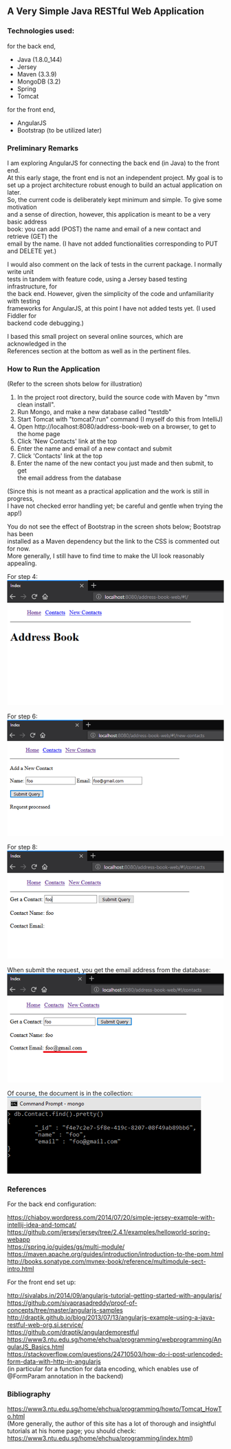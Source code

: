 ## A Very Simple Java RESTful Web Application

### Technologies used:

for the back end,
* Java (1.8.0_144)
* Jersey
* Maven (3.3.9)
* MongoDB (3.2)
* Spring
* Tomcat

for the front end,
* AngularJS
* Bootstrap (to be utilized later) 

### Preliminary Remarks
 
I am exploring AngularJS for connecting the back end (in Java) to the front end.<br>
At this early stage, the front end is not an independent project. My goal is to<br>
set up a project architecture robust enough to build an actual application on later.<br>
So, the current code is deliberately kept minimum and simple. To give some motivation<br>
and a sense of direction, however, this application is meant to be a very basic address<br>
book: you can add (POST) the name and email of a new contact and retrieve (GET) the<br>
email by the name. (I have not added functionalities corresponding to PUT and DELETE yet.)

I would also comment on the lack of tests in the current package. I normally write unit<br> 
tests in tandem with feature code, using a Jersey based testing infrastructure, for<br>
the back end. However, given the simplicity of the code and unfamiliarity with testing<br>
frameworks for AngularJS, at this point I have not added tests yet. (I used Fiddler for<br> 
backend code debugging.)

I based this small project on several online sources, which are acknowledged in the<br>
References section at the bottom as well as in the pertinent files.       

### How to Run the Application

(Refer to the screen shots below for illustration) 

1. In the project root directory, build the source code with Maven by "mvn clean install".
1. Run Mongo, and make a new database called "testdb"
1. Start Tomcat with "tomcat7:run" command (I myself do this from IntelliJ)
1. Open http://localhost:8080/address-book-web on a browser, to get to the home page
1. Click 'New Contacts' link at the top
1. Enter the name and email of a new contact and submit
1. Click 'Contacts' link at the top
1. Enter the name of the new contact you just made and then submit, to get<br> 
   the email address from the database

(Since this is not meant as a practical application and the work is still in progress,<br>
I have not checked error handling yet; be careful and gentle when trying the app!)

You do not see the effect of Bootstrap in the screen shots below; Bootstrap has been<br> 
installed as a Maven dependency but the link to the CSS is commented out for now.<br> 
More generally, I still have to find time to make the UI look reasonably appealing.      

For step 4:<br>
![home](/mdimages/home.PNG)

For step 6:<br>
![newContact](/mdimages/newContact.PNG)

For step 8:<br>
![get1](/mdimages/get1.PNG)

When submit the request, you get the email address from the database:<br> 
![get2](/mdimages/get2.PNG)

Of course, the document is in the collection:<br>
![mongo](/mdimages/mongo.PNG)

### References

For the back end configuration:

https://chiaboy.wordpress.com/2014/07/20/simple-jersey-example-with-intellij-idea-and-tomcat/<br>
https://github.com/jersey/jersey/tree/2.4.1/examples/helloworld-spring-webapp<br>
https://spring.io/guides/gs/multi-module/<br>
https://maven.apache.org/guides/introduction/introduction-to-the-pom.html<br>
http://books.sonatype.com/mvnex-book/reference/multimodule-sect-intro.html  
                  
For the front end set up:

http://sivalabs.in/2014/09/angularjs-tutorial-getting-started-with-angularjs/<br>
https://github.com/sivaprasadreddy/proof-of-concepts/tree/master/angularjs-samples<br>
http://draptik.github.io/blog/2013/07/13/angularjs-example-using-a-java-restful-web-org.si.service/<br>
https://github.com/draptik/angulardemorestful<br>
https://www3.ntu.edu.sg/home/ehchua/programming/webprogramming/AngularJS_Basics.html<br>
https://stackoverflow.com/questions/24710503/how-do-i-post-urlencoded-form-data-with-http-in-angularjs<br>
(in particular for a function for data encoding, which enables use of @FormParam annotation in the backend)

### Bibliography

https://www3.ntu.edu.sg/home/ehchua/programming/howto/Tomcat_HowTo.html<br>
(More generally, the author of this site has a lot of thorough and insightful<br>
tutorials at his home page; you should check: https://www3.ntu.edu.sg/home/ehchua/programming/index.html)


 


                        